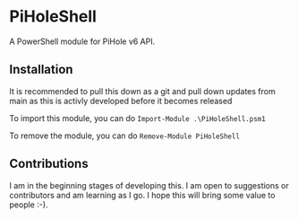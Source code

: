 # PiHoleShell
A PowerShell module for PiHole v6 API.

## Installation

It is recommended to pull this down as a git and pull down updates from main as this is activly developed before it becomes released

To import this module, you can do ```Import-Module .\PiHoleShell.psm1```

To remove the module, you can do ```Remove-Module PiHoleShell```

## Contributions

I am in the beginning stages of developing this. I am open to suggestions or contributors and am learning as I go. I hope this will bring some value to people :-).
